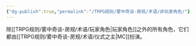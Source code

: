 ```yaml
---
{"dg-publish":true,"permalink":"/TRPG规则/雾中奇谈-房规/术语/非玩家角色/"}
---
```


除[[TRPG规则/雾中奇谈-房规/术语/玩家角色\|玩家角色]]之外的所有角色，它们都由[[TRPG规则/雾中奇谈-房规/术语/仪式之主\|MC]]扮演。